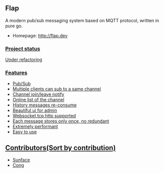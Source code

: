 
Flap
------------
A modern pub/sub messaging system based on MQTT protocol, written in pure go.


- Homepage: http://flap.dev
<p align="left">
    <a href="http://flap.dev">
</p>

### Project status
Under refactoring

### Features
- Pub/Sub
- Multiple clients can sub to a same channel
- Channel join/leave notify
- Online list of the channel
- History messages re-consume
- Beautiful ui for admin
- Websocket,tcp,http supported
- Each message stores only once, no redundant
- Extremely performant
- Easy to use



Contributors(Sort by contribution)
------------
- <a href="https://github.com/sunface" target="_blank">Sunface</a> 
- <a href="https://github.com/shaocongcong" target="_blank">Cong</a>




